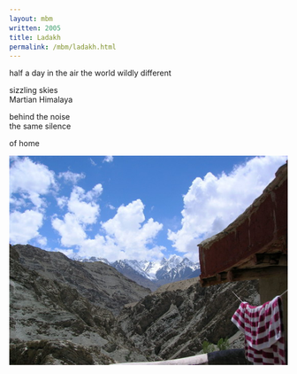 ```yaml
---
layout: mbm
written: 2005
title: Ladakh
permalink: /mbm/ladakh.html
---
```


<div class="poem">
half a day in the air  
the world wildly different

sizzling skies  
Martian Himalaya

behind the noise  
the same silence
  
of home
</div>

!["Rizong Gompa, Ladakh"](/assets/images/pilg1/rizong.jpg "Rizong Gompa, Ladakh")
